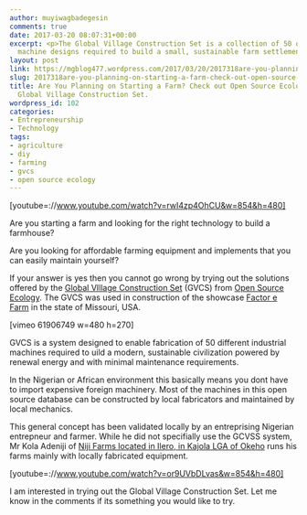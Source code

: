 ```yaml
---
author: muyiwagbadegesin
comments: true
date: 2017-03-20 08:07:31+00:00
excerpt: <p>The Global Village Construction Set is a collection of 50 open sourced
  machine designs required to build a small, sustainable farm settlement.</p>
layout: post
link: https://mgblog477.wordpress.com/2017/03/20/2017318are-you-planning-on-starting-a-farm-check-out-open-source-ecology-and-the-global-village-construction-set/
slug: 2017318are-you-planning-on-starting-a-farm-check-out-open-source-ecology-and-the-global-village-construction-set
title: Are You Planning on Starting a Farm? Check out Open Source Ecology and the
  Global Village Construction Set.
wordpress_id: 102
categories:
- Entrepreneurship
- Technology
tags:
- agriculture
- diy
- farming
- gvcs
- open source ecology
---
```


[youtube=://www.youtube.com/watch?v=rwI4zp4OhCU&w=854&h=480]
 


Are you starting a farm and looking for the right technology to build a farmhouse?




Are you looking for affordable farming equipment and implements that you can easily maintain yourself?




If your answer is yes then you cannot go wrong by trying out the solutions offered by the [Global VIllage Construction Set](http://opensourceecology.org/gvcs/) (GVCS) from [Open Source Ecology](http://opensourceecology.org/). The GVCS was used in construction of the showcase [Factor e Farm](http://opensourceecology.org/about-factor-e-farm/) in the state of Missouri, USA.



 
   [vimeo 61906749 w=480 h=270]
 


GVCS is a system designed to enable fabrication of 50 different industrial machines required to uild a modern, sustainable civilization powered by renewal energy and with minimal maintenance requirements.

In the Nigerian or African environment this basically means you dont have to import expensive foreign machinery.  Most of the machines in this open source database can be constructed by local fabricators and maintained by local mechanics.

This general concept has been validated locally by an entreprising Nigerian entrepneur and farmer.  While he did not specifially use the GCVSS system, Mr Kola Adeniji of [Niji Farms located in Ilero, in Kajola LGA of Okeho](http://www.nijigroup.com/niji-farms/) runs his farms mainly with locally fabricated equipment.


 
   [youtube=://www.youtube.com/watch?v=or9UVbDLvas&w=854&h=480]
 


I am interested in trying out the Global Village Construction Set. Let me know in the comments if its something you would like to try.

